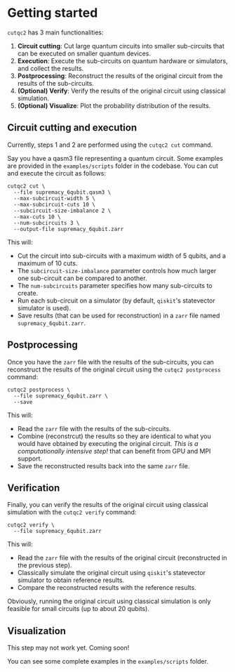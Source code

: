 # Getting started

`cutqc2` has 3 main functionalities:

1. **Circuit cutting**: Cut large quantum circuits into smaller sub-circuits that can be executed on smaller quantum devices.
2. **Execution**: Execute the sub-circuits on quantum hardware or simulators, and collect the results.
3. **Postprocessing**: Reconstruct the results of the original circuit from the results of the sub-circuits.
4. **(Optional) Verify**: Verify the results of the original circuit using classical simulation.
5. **(Optional) Visualize**: Plot the probability distribution of the results.

## Circuit cutting and execution

Currently, steps 1 and 2 are performed using the `cutqc2 cut` command.

Say you have a qasm3 file representing a quantum circuit. Some examples are provided in the `examples/scripts` folder in the codebase. You can cut and execute the circuit as follows:

```
cutqc2 cut \
  --file supremacy_6qubit.qasm3 \
  --max-subcircuit-width 5 \
  --max-subcircuit-cuts 10 \
  --subcircuit-size-imbalance 2 \
  --max-cuts 10 \
  --num-subcircuits 3 \
  --output-file supremacy_6qubit.zarr
```

This will:
 - Cut the circuit into sub-circuits with a maximum width of 5 qubits, and a maximum of 10 cuts.
 - The `subcircuit-size-imbalance` parameter controls how much larger one sub-circuit can be compared to another.
 - The `num-subcircuits` parameter specifies how many sub-circuits to create.
 - Run each sub-circuit on a simulator (by default, `qiskit`'s statevector simulator is used).
 - Save results (that can be used for reconstruction) in a `zarr` file named `supremacy_6qubit.zarr`.

## Postprocessing

Once you have the `zarr` file with the results of the sub-circuits, you can reconstruct the results of the original circuit using the `cutqc2 postprocess` command:

```
cutqc2 postprocess \
  --file supremacy_6qubit.zarr \
  --save
```

This will:
 - Read the `zarr` file with the results of the sub-circuits.
 - Combine (reconstrcut) the results so they are identical to what you would have obtained by executing the original circuit. *This is a computationally intensive step!* that can benefit from GPU and MPI support.
 - Save the reconstructed results back into the same `zarr` file.

## Verification

Finally, you can verify the results of the original circuit using classical simulation with the `cutqc2 verify` command:

```
cutqc2 verify \
  --file supremacy_6qubit.zarr
```

This will:
 - Read the `zarr` file with the results of the original circuit (reconstructed in the previous step).
 - Classically simulate the original circuit using `qiskit`'s statevector simulator to obtain reference results. 
 - Compare the reconstructed results with the reference results.

Obviously, running the original circuit using classical simulation is only feasible for small circuits (up to about 20 qubits).

## Visualization

This step may not work yet. Coming soon!

You can see some complete examples in the `examples/scripts` folder.
